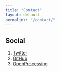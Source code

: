 ```yaml
---
title: "Contact"
layout: default
permalink: "/contact/"
---
```


<!--- * Email: [email@site.com](mailto:email@site.com) --->

## Social

1. [Twitter](https://twitter.com/planet403)
2. [GitHub](https://github.com/xrcyz)
3. [OpenProcessing](https://openprocessing.org/user/43936)